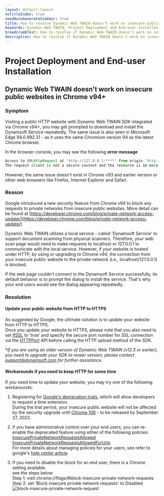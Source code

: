 ```yaml
---
layout: default-layout
noTitleIndex: true
needAutoGenerateSidebar: true
title: How to resolve Dynamic Web TWAIN doesn't work on insecure public websites in Chrome v94+
keywords: Dynamic Web TWAIN, Project Deployment and End-user Installation, Chrome 94 issue, HTTP website, Edge 94 issue
breadcrumbText: How to resolve if Dynamic Web TWAIN doesn't work on insecure public websites in Chrome v94+
description: How to resolve if Dynamic Web TWAIN doesn't work on insecure public websites in Chrome v94+
---
```


# Project Deployment and End-user Installation

## Dynamic Web TWAIN doesn't work on insecure public websites in Chrome v94+

### Symptom

Visiting a public HTTP website with Dynamic Web TWAIN SDK integrated via Chrome v94+, you may get prompted to download and install the Dynamsoft Service repeatedly.
The same issue is also seen in Microsoft Edge 94.0.992.31 - as it uses the same Chromium version 94 as the latest Chrome browser.

In the browser console, you may see the following **error message**

```javascript
Access to XMLHttpRequest at 'http://127.0.0.1:****' from origin 'http://yourwebsiteURL' has been blocked by CORS policy:
The request client is not a secure context and the resource is in more-private address space `local`.
```

However, the same issue doesn't exist in Chrome v93 and earlier version or other web browsers like Firefox, Internet Explorer and Safari.

### Reason

Google introduced a new security feature from Chrome v94 to block any requests to private networks from insecure public websites. More detail can be found at [https://developer.chrome.com/blog/private-network-access-update/](https://developer.chrome.com/blog/private-network-access-update/)

Dynamic Web TWAIN utilizes a local service - called 'Dynamsoft Service' to support document scanning from physical scanners. Therefore, your web scan page would need to make requests to localhost or 127.0.0.1 to communicate with the local service. However, if your website is hosted under HTTP, by using or upgrading to Chrome v94, the connection from your insecure public website to the private network (i.e., localhost/127.0.0.1) is blocked.

If the web page couldn't connect to the Dynamsoft Service successfully, its default behavior is to prompt the dialog to install the service. That's why your end users would see the dialog appearing repeatedly.

### Resolution

#### Update your public website from HTTP to HTTPS

As suggested by Google, the ultimate solution is to update your website from HTTP to HTTPS.  
Once you update your website to HTTPS, please note that you also need to set [IfSSL](https://www.dynamsoft.com/web-twain/docs/info/api/WebTwain_IO.html?ver=latest#ifssl) to 'true' and specify the secure port number for SSL connection via the [HTTPPort](https://www.dynamsoft.com/web-twain/docs/info/api/WebTwain_IO.html?ver=latest#httpport) API before calling the HTTP upload method of the SDK.

\*_If you are using an older version of Dynamic Web TWAIN (v12.3 or earlier), you need to upgrade your SDK to newer version, please contact <support@dynamsoft.com> for further assistance._

#### Workarounds if you need to keep HTTP for some time

If you need time to update your website, you may try one of the following workarounds:

1. Registering for [Google's deprecation trials](https://developer.chrome.com/blog/origin-trials/#deprecation-trials), which will allow developers to request a time extension.  
   During the trial period, your insecure public website will not be affected by the security upgrade until [Chrome 106](https://chromestatus.com/feature/5436853517811712) - to be released by September 27, 2022.

2. If you have administrative control over your end users, you can re-enable the deprecated feature using either of the following policies:  
   [InsecurePrivateNetworkRequestsAllowed](https://chromeenterprise.google/policies/#InsecurePrivateNetworkRequestsAllowed)  
   [InsecurePrivateNetworkRequestsAllowedForUrls](https://chromeenterprise.google/policies/#InsecurePrivateNetworkRequestsAllowedForUrls)  
   For more details about managing policies for your users, see refer to google's [help center article](https://support.google.com/chrome/a/answer/9037717).

3. If you need to disable the block for an end user, there is a Chrome setting available.  
   see the steps below  
   Step 1: visit chrome://flags/#block-insecure-private-network-requests  
   Step 2: set 'Block insecure private network requests' to Disabled  
   ![block-insecure-private-network-request]({{site.assets}}imgs/block-insecure-private-network-request.png)
